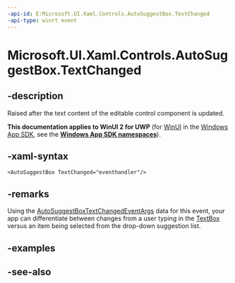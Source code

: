 ```yaml
---
-api-id: E:Microsoft.UI.Xaml.Controls.AutoSuggestBox.TextChanged
-api-type: winrt event
---
```


<!-- Event syntax
public event Windows.Foundation.TypedEventHandler TextChanged<Windows.UI.Xaml.Controls.AutoSuggestBox,  Windows.UI.Xaml.Controls.AutoSuggestBoxTextChangedEventArgs>
-->

# Microsoft.UI.Xaml.Controls.AutoSuggestBox.TextChanged

## -description
Raised after the text content of the editable control component is updated.

**This documentation applies to WinUI 2 for UWP** (for [WinUI](/windows/apps/winui/winui3/) in the [Windows App SDK](/windows/apps/windows-app-sdk/), see the **[Windows App SDK namespaces](/windows/windows-app-sdk/api/winrt/)**).

## -xaml-syntax
```xaml
<AutoSuggestBox TextChanged="eventhandler"/>
```


## -remarks
Using the [AutoSuggestBoxTextChangedEventArgs](autosuggestboxtextchangedeventargs.md) data for this event, your app can differentiate between changes from a user typing in the [TextBox](textbox.md) versus an item being selected from the drop-down suggestion list.

## -examples

## -see-also
